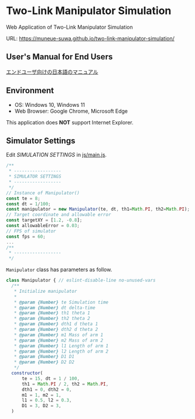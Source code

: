 # Two-Link Manipulator Simulation

Web Application of Two-Link Manipulator Simulation

URL: <https://muneue-suwa.github.io/two-link-manipulator-simulation/>

## User's Manual for End Users

[エンドユーザ向けの日本語のマニュアル](manual-for-end-users.md)

## Environment

- OS: Windows 10, Windows 11
- Web Browser: Google Chrome, Microsoft Edge

This application does **NOT** support Internet Explorer.
## Simulator Settings

Edit *SIMULATION SETTINGS* in [js/main.js](js/main.js).

```javascript
/**
 * ------------------
 * SIMULATOR SETTINGS
 * ------------------
 */
// Instance of Manipulator()
const te = 8;
const dt = 1/100;
const manipulator = new Manipulator(te, dt, th1=Math.PI, th2=Math.PI);
// Target coordinate and allowable error
const targetXY = [1.2, -0.8];
const allowableError = 0.03;
// FPS of simulator
const fps = 60;
...
/**
 * ------------------
 */
```

`Manipulator` class has parameters as follow.

```javascript
class Manipulator { // eslint-disable-line no-unused-vars
  /**
   * Initialize manipulator
   *
   * @param {Number} te Simulation time
   * @param {Number} dt delta-time
   * @param {Number} th1 theta 1
   * @param {Number} th2 theta 2
   * @param {Number} dth1 d theta 1
   * @param {Number} dth2 d theta 2
   * @param {Number} m1 Mass of arm 1
   * @param {Number} m2 Mass of arm 2
   * @param {Number} l1 Length of arm 1
   * @param {Number} l2 Length of arm 2
   * @param {Number} D1 D1
   * @param {Number} D2 D2
   */
  constructor(
      te = 15, dt = 1 / 100,
      th1 = Math.PI / 2, th2 = Math.PI,
      dth1 = 0, dth2 = 0,
      m1 = 1, m2 = 1,
      l1 = 0.5, l2 = 0.3,
      D1 = 3, D2 = 3,
  )
```
